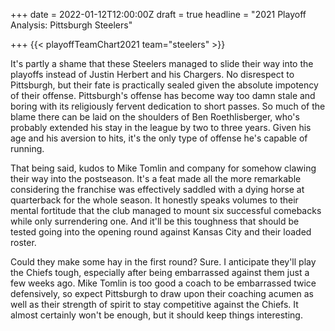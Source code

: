 +++
date = 2022-01-12T12:00:00Z
draft = true
headline = "2021 Playoff Analysis: Pittsburgh Steelers"

+++
{{< playoffTeamChart2021 team="steelers" >}}

It's partly a shame that these Steelers managed to slide their way into the playoffs instead of Justin Herbert and his Chargers. No disrespect to Pittsburgh, but their fate is practically sealed given the absolute impotency of their offense. Pittsburgh's offense has become way too damn stale and boring with its religiously fervent dedication to short passes. So much of the blame there can be laid on the shoulders of Ben Roethlisberger, who's probably extended his stay in the league by two to three years. Given his age and his aversion to hits, it's the only type of offense he's capable of running.

That being said, kudos to Mike Tomlin and company for somehow clawing their way into the postseason. It's a feat made all the more remarkable considering the franchise was effectively saddled with a dying horse at quarterback for the whole season. It honestly speaks volumes to their mental fortitude that the club managed to mount six successful comebacks while only surrendering one. And it'll be this toughness that should be tested going into the opening round against Kansas City and their loaded roster.

Could they make some hay in the first round? Sure. I anticipate they'll play the Chiefs tough, especially after being embarrassed against them just a few weeks ago. Mike Tomlin is too good a coach to be embarrassed twice defensively, so expect Pittsburgh to draw upon their coaching acumen as well as their strength of spirit to stay competitive against the Chiefs. It almost certainly won't be enough, but it should keep things interesting.